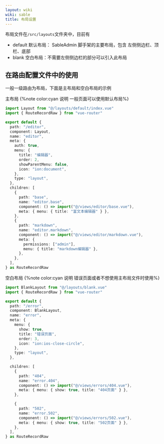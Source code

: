 ```yaml
---
layout: wiki
wiki: sable
title: 布局设置
---
```


布局文件在`/src/layouts`文件夹中，目前有

- default 默认布局： SableAdmin 脚手架的主要布局，包含 左侧侧边栏、顶栏、底部
- blank 空白布局：不需要左侧侧边栏的部分可以引入此布局

## 在路由配置文件中的使用

一般一级路由为布局，下面是主布局和空白布局的示例

主布局
{%note color:cyan 说明 一般页面可以使用默认布局%}

```ts
import Layout from "@/layouts/default/index.vue"
import { RouteRecordRaw } from "vue-router"

export default {
  path: "/editor",
  component: Layout,
  name: "editor",
  meta: {
    auth: true,
    menu: {
      title: "编辑器",
      order: 2,
      showParentMenu: false,
      icon: "ion:document",
    },
    type: "layout",
  },
  children: [
    {
      path: "base",
      name: "editor.base",
      component: () => import("@/views/editor/base.vue"),
      meta: { menu: { title: "富文本编辑器" } },
    },
    {
      path: "markdown",
      name: "editor.markdown",
      component: () => import("@/views/editor/markdown.vue"),
      meta: {
        permissions: ["admin"],
        menu: { title: "markdown编辑器" },
      },
    },
  ],
} as RouteRecordRaw
```

空白布局
{%note color:cyan 说明 错误页面或者不想使用主布局文件时使用%}

```ts
import BlankLayout from "@/layouts/blank.vue"
import { RouteRecordRaw } from "vue-router"

export default {
  path: "/error",
  component: BlankLayout,
  name: "error",
  meta: {
    menu: {
      show: true,
      title: "错误页面",
      order: 3,
      icon: "ion:ios-close-circle",
    },
    type: "layout",
  },

  children: [
    {
      path: "404",
      name: "error.404",
      component: () => import("@/views/errors/404.vue"),
      meta: { menu: { show: true, title: "404页面" } },
    },

    {
      path: "502",
      name: "error.502",
      component: () => import("@/views/errors/502.vue"),
      meta: { menu: { show: true, title: "502页面" } },
    },
  ],
} as RouteRecordRaw
```
